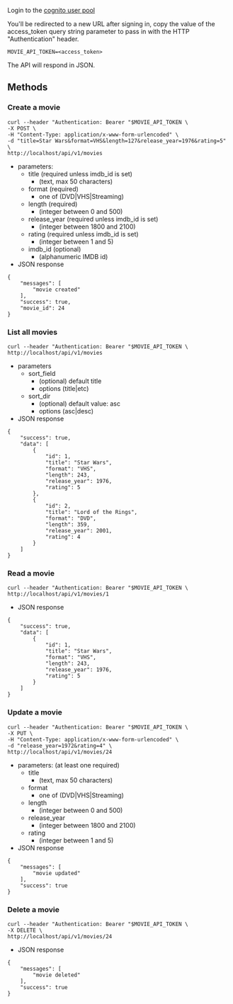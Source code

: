 Login to the [cognito user pool](https://cklewin-movieapi.auth.us-east-1.amazoncognito.com/login?response_type=token&client_id=6m57a4f066hr7mt51pier2ui8s&redirect_uri=https%3A%2F%2Fcklewin-movieapi.auth.us-east-1.amazoncognito.com%2F)

You'll be redirected to a new URL after signing in, copy the value of the access_token query string parameter to pass in with the HTTP "Authentication" header.

`MOVIE_API_TOKEN=<access_token>`

The API will respond in JSON.

## Methods
### Create a movie
```
curl --header "Authentication: Bearer "$MOVIE_API_TOKEN \
-X POST \
-H "Content-Type: application/x-www-form-urlencoded" \
-d "title=Star Wars&format=VHS&length=127&release_year=1976&rating=5" \
http://localhost/api/v1/movies
```
- parameters:
  - title (required unless imdb_id is set)
    - (text, max 50 characters)
  - format (required)
    - one of (DVD|VHS|Streaming)
  - length (required)
    - (integer between 0 and 500)
  - release_year (required unless imdb_id is set)
    - (integer between 1800 and 2100)
  - rating (required unless imdb_id is set)
    - (integer between 1 and 5)
  - imdb_id (optional)
    - (alphanumeric IMDB id)
- JSON response
```
{
    "messages": [
        "movie created"
    ],
    "success": true,
    "movie_id": 24
}
```

### List all movies
```
curl --header "Authentication: Bearer "$MOVIE_API_TOKEN \
http://localhost/api/v1/movies
```
- parameters
  - sort_field
    - \(optional) default title
    - options (title|etc)
  - sort_dir
    - \(optional) default value: asc
    - options (asc|desc)
- JSON response
```
{
    "success": true,
    "data": [
        {
            "id": 1,
            "title": "Star Wars",
            "format": "VHS",
            "length": 243,
            "release_year": 1976,
            "rating": 5
        },
        {
            "id": 2,
            "title": "Lord of the Rings",
            "format": "DVD",
            "length": 359,
            "release_year": 2001,
            "rating": 4
        }
    ]
}
```

### Read a movie
```
curl --header "Authentication: Bearer "$MOVIE_API_TOKEN \
http://localhost/api/v1/movies/1
```
- JSON response
```
{
    "success": true,
    "data": [
        {
            "id": 1,
            "title": "Star Wars",
            "format": "VHS",
            "length": 243,
            "release_year": 1976,
            "rating": 5
        }
    ]
}
```

### Update a movie
```
curl --header "Authentication: Bearer "$MOVIE_API_TOKEN \
-X PUT \
-H "Content-Type: application/x-www-form-urlencoded" \
-d "release_year=1972&rating=4" \
http://localhost/api/v1/movies/24
```
- parameters: (at least one required)
  - title
    - (text, max 50 characters)
  - format
    - one of (DVD|VHS|Streaming)
  - length
    - (integer between 0 and 500)
  - release_year
    - (integer between 1800 and 2100)
  - rating
    - (integer between 1 and 5)
- JSON response
```
{
    "messages": [
        "movie updated"
    ],
    "success": true
}
```

### Delete a movie
```
curl --header "Authentication: Bearer "$MOVIE_API_TOKEN \
-X DELETE \
http://localhost/api/v1/movies/24
```
- JSON response
```
{
    "messages": [
        "movie deleted"
    ],
    "success": true
}
```
